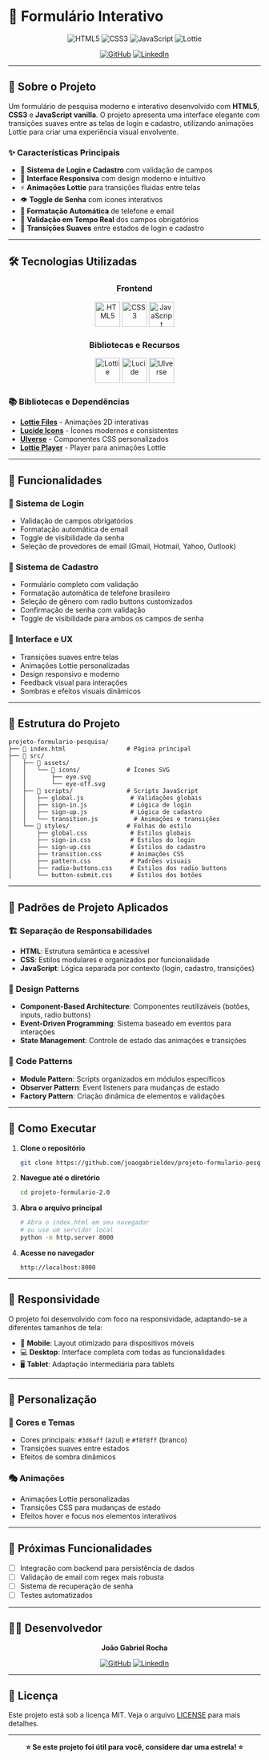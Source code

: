 # 📝 Formulário Interativo

<div align="center">

![HTML5](https://img.shields.io/badge/HTML5-E34F26?style=for-the-badge&logo=html5&logoColor=white)
![CSS3](https://img.shields.io/badge/CSS3-1572B6?style=for-the-badge&logo=css3&logoColor=white)
![JavaScript](https://img.shields.io/badge/JavaScript-F7DF1E?style=for-the-badge&logo=javascript&logoColor=black)
![Lottie](https://img.shields.io/badge/Lottie-00D4AA?style=for-the-badge&logo=lottie&logoColor=white)

[![GitHub](https://img.shields.io/badge/GitHub-100000?style=for-the-badge&logo=github&logoColor=white)](https://github.com/joaogabrieldev)
[![LinkedIn](https://img.shields.io/badge/LinkedIn-0077B5?style=for-the-badge&logo=linkedin&logoColor=white)](https://linkedin.com/in/joaogabrielrocha)

</div>

---

## 🎯 Sobre o Projeto

Um formulário de pesquisa moderno e interativo desenvolvido com **HTML5**, **CSS3** e **JavaScript vanilla**. O projeto apresenta uma interface elegante com transições suaves entre as telas de login e cadastro, utilizando animações Lottie para criar uma experiência visual envolvente.

### ✨ Características Principais

- 🔐 **Sistema de Login e Cadastro** com validação de campos
- 🎨 **Interface Responsiva** com design moderno e intuitivo
- ⚡ **Animações Lottie** para transições fluidas entre telas
- 👁️ **Toggle de Senha** com ícones interativos
- 📱 **Formatação Automática** de telefone e email
- 🎯 **Validação em Tempo Real** dos campos obrigatórios
- 🌈 **Transições Suaves** entre estados de login e cadastro

---

## 🛠️ Tecnologias Utilizadas

<div align="center">

### Frontend
<img src="https://cdn.jsdelivr.net/gh/devicons/devicon/icons/html5/html5-original.svg" width="50" height="50" alt="HTML5"/>
<img src="https://cdn.jsdelivr.net/gh/devicons/devicon/icons/css3/css3-original.svg" width="50" height="50" alt="CSS3"/>
<img src="https://cdn.jsdelivr.net/gh/devicons/devicon/icons/javascript/javascript-original.svg" width="50" height="50" alt="JavaScript"/>

### Bibliotecas e Recursos
<img src="https://cdn.simpleicons.org/lottiefiles/00D4AA" width="50" height="50" alt="Lottie"/>
<img src="https://cdn.simpleicons.org/lucide/000000" width="50" height="50" alt="Lucide"/>
<img src="https://cdn.simpleicons.org/uiverse/00C4CC" width="50" height="50" alt="UIverse"/>

</div>

### 📚 Bibliotecas e Dependências

- **[Lottie Files](https://lottiefiles.com/)** - Animações 2D interativas
- **[Lucide Icons](https://lucide.dev/)** - Ícones modernos e consistentes
- **[UIverse](https://uiverse.io/)** - Componentes CSS personalizados
- **[Lottie Player](https://unpkg.com/@lottiefiles/lottie-player)** - Player para animações Lottie

---

## 🚀 Funcionalidades

### 🔑 Sistema de Login
- Validação de campos obrigatórios
- Formatação automática de email
- Toggle de visibilidade da senha
- Seleção de provedores de email (Gmail, Hotmail, Yahoo, Outlook)

### 📝 Sistema de Cadastro
- Formulário completo com validação
- Formatação automática de telefone brasileiro
- Seleção de gênero com radio buttons customizados
- Confirmação de senha com validação
- Toggle de visibilidade para ambos os campos de senha

### 🎨 Interface e UX
- Transições suaves entre telas
- Animações Lottie personalizadas
- Design responsivo e moderno
- Feedback visual para interações
- Sombras e efeitos visuais dinâmicos

---

## 📁 Estrutura do Projeto

```
projeto-formulario-pesquisa/
├── 📄 index.html                 # Página principal
├── 📁 src/
│   ├── 📁 assets/
│   │   └── 📁 icons/             # Ícones SVG
│   │       ├── eye.svg
│   │       └── eye-off.svg
│   ├── 📁 scripts/               # Scripts JavaScript
│   │   ├── global.js             # Validações globais
│   │   ├── sign-in.js            # Lógica de login
│   │   ├── sign-up.js            # Lógica de cadastro
│   │   └── transition.js          # Animações e transições
│   └── 📁 styles/                # Folhas de estilo
│       ├── global.css            # Estilos globais
│       ├── sign-in.css           # Estilos do login
│       ├── sign-up.css           # Estilos do cadastro
│       ├── transition.css        # Animações CSS
│       ├── pattern.css           # Padrões visuais
│       ├── radio-buttons.css     # Estilos dos radio buttons
│       └── button-submit.css     # Estilos dos botões
```

---

## 🎯 Padrões de Projeto Aplicados

### 🏗️ **Separação de Responsabilidades**
- **HTML**: Estrutura semântica e acessível
- **CSS**: Estilos modulares e organizados por funcionalidade
- **JavaScript**: Lógica separada por contexto (login, cadastro, transições)

### 🎨 **Design Patterns**
- **Component-Based Architecture**: Componentes reutilizáveis (botões, inputs, radio buttons)
- **Event-Driven Programming**: Sistema baseado em eventos para interações
- **State Management**: Controle de estado das animações e transições

### 🔧 **Code Patterns**
- **Module Pattern**: Scripts organizados em módulos específicos
- **Observer Pattern**: Event listeners para mudanças de estado
- **Factory Pattern**: Criação dinâmica de elementos e validações

---

## 🚀 Como Executar

1. **Clone o repositório**
   ```bash
   git clone https://github.com/joaogabrieldev/projeto-formulario-pesquisa.git
   ```

2. **Navegue até o diretório**
   ```bash
   cd projeto-formulario-2.0
   ```

3. **Abra o arquivo principal**
   ```bash
   # Abra o index.html em seu navegador
   # ou use um servidor local
   python -m http.server 8000
   ```

4. **Acesse no navegador**
   ```
   http://localhost:8000
   ```

---

## 📱 Responsividade

O projeto foi desenvolvido com foco na responsividade, adaptando-se a diferentes tamanhos de tela:

- 📱 **Mobile**: Layout otimizado para dispositivos móveis
- 💻 **Desktop**: Interface completa com todas as funcionalidades
- 🖥️ **Tablet**: Adaptação intermediária para tablets

---

## 🎨 Personalização

### 🎨 Cores e Temas
- Cores principais: `#3d6aff` (azul) e `#f8f8ff` (branco)
- Transições suaves entre estados
- Efeitos de sombra dinâmicos

### 🎭 Animações
- Animações Lottie personalizadas
- Transições CSS para mudanças de estado
- Efeitos hover e focus nos elementos interativos

---

## 🔮 Próximas Funcionalidades

- [ ] Integração com backend para persistência de dados
- [ ] Validação de email com regex mais robusta
- [ ] Sistema de recuperação de senha
- [ ] Testes automatizados

---

## 👨‍💻 Desenvolvedor

<div align="center">

**João Gabriel Rocha**

[![GitHub](https://img.shields.io/badge/GitHub-joaogabrieldev-100000?style=for-the-badge&logo=github&logoColor=white)](https://github.com/joaogabrieldev)
[![LinkedIn](https://img.shields.io/badge/LinkedIn-joaogabrielrocha-0077B5?style=for-the-badge&logo=linkedin&logoColor=white)](https://linkedin.com/in/joaogabrielrocha)

</div>

---

## 📄 Licença

Este projeto está sob a licença MIT. Veja o arquivo [LICENSE](LICENSE) para mais detalhes.

---

<div align="center">

**⭐ Se este projeto foi útil para você, considere dar uma estrela! ⭐**

</div>
